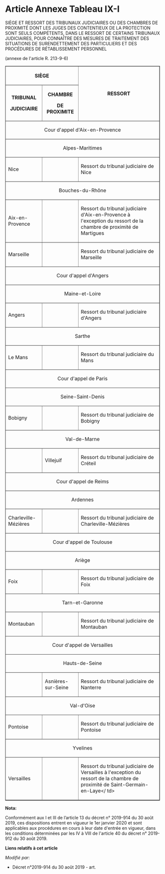 # Article Annexe Tableau IX-I

SIÈGE ET RESSORT DES TRIBUNAUX JUDICIAIRES OU DES CHAMBRES DE PROXIMITÉ DONT LES JUGES DES CONTENTIEUX DE LA PROTECTION SONT
SEULS COMPÉTENTS, DANS LE RESSORT DE CERTAINS TRIBUNAUX JUDICIAIRES, POUR CONNAÎTRE DES MESURES DE TRAITEMENT DES SITUATIONS
DE SURENDETTEMENT DES PARTICULIERS ET DES PROCÉDURES DE RÉTABLISSEMENT PERSONNEL

(annexe de l'article R. 213-9-6)

<table border="1">
  <tbody>
    <tr>
      <th colspan="2">

SIÈGE</th>
      <th rowspan="2">

RESSORT</th>
    </tr>
    <tr>
      <th>

TRIBUNAL

JUDICIAIRE</th>
      <th>

CHAMBRE

DE PROXIMITE</th>
    </tr>
    <tr>
      <td align="center" colspan="3">

Cour d'appel d'Aix-en-Provence</td>
    </tr>
    <tr>
      <td align="center" colspan="3">

Alpes-Maritimes</td>
    </tr>
    <tr>
      <td align="left">

Nice</td>
      <td align="left">
      </td><td align="left">

Ressort du tribunal judiciaire de Nice</td>
    </tr>
    <tr>
      <td align="center" colspan="3">

Bouches-du-Rhône</td>
    </tr>
    <tr>
      <td align="left">

Aix-en-Provence</td>
      <td align="left">
      </td><td align="left">

Ressort du tribunal judiciaire d'Aix-en-Provence à l'exception du ressort de la chambre de proximité de Martigues</td>
    </tr>
    <tr>
      <td align="left">

Marseille</td>
      <td align="left">
      </td><td align="left">

Ressort du tribunal judiciaire de Marseille</td>
    </tr>
    <tr>
      <td align="center" colspan="3">

Cour d'appel d'Angers</td>
    </tr>
    <tr>
      <td align="center" colspan="3">

Maine-et-Loire</td>
    </tr>
    <tr>
      <td align="left">

Angers</td>
      <td align="left">
      </td><td align="left">

Ressort du tribunal judiciaire d'Angers</td>
    </tr>
    <tr>
      <td align="center" colspan="3">

Sarthe</td>
    </tr>
    <tr>
      <td align="left">

Le Mans</td>
      <td align="left">
      </td><td align="left">

Ressort du tribunal judiciaire du Mans</td>
    </tr>
    <tr>
      <td align="center" colspan="3">

Cour d'appel de Paris</td>
    </tr>
    <tr>
      <td colspan="3" align="center">

Seine-Saint-Denis</td>
    </tr>
    <tr>
      <td align="left">

Bobigny</td>
      <td align="left">
      </td><td align="left">

Ressort du tribunal judiciaire de Bobigny</td>
    </tr>
    <tr>
      <td align="center" colspan="3">

Val-de-Marne</td>
    </tr>
    <tr>
      <td align="left">
      </td><td align="left">

Villejuif</td>
      <td align="left">

Ressort du tribunal judiciaire de Créteil</td>
    </tr>
    <tr>
      <td align="center" colspan="3">

Cour d'appel de Reims</td>
    </tr>
    <tr>
      <td align="center" colspan="3">

Ardennes</td>
    </tr>
    <tr>
      <td align="left">

Charleville-Mézières</td>
      <td align="left">
      </td><td align="left">

Ressort du tribunal judiciaire de Charleville-Mézières</td>
    </tr>
    <tr>
      <td align="center" colspan="3">

Cour d'appel de Toulouse</td>
    </tr>
    <tr>
      <td colspan="3" align="center">

Ariège</td>
    </tr>
    <tr>
      <td align="left">

Foix</td>
      <td align="left">
      </td><td align="left">

Ressort du tribunal judiciaire de Foix</td>
    </tr>
    <tr>
      <td align="center" colspan="3">

Tarn-et-Garonne</td>
    </tr>
    <tr>
      <td align="left">

Montauban</td>
      <td align="left">
      </td><td align="left">

Ressort du tribunal judiciaire de Montauban</td>
    </tr>
    <tr>
      <td colspan="3" align="center">

Cour d'appel de Versailles</td>
    </tr>
    <tr>
      <td colspan="3" align="center">

Hauts-de-Seine</td>
    </tr>
    <tr>
      <td align="left">
      </td><td align="left">

Asnières-sur-Seine</td>
      <td align="left">

Ressort du tribunal judiciaire de Nanterre</td>
    </tr>
    <tr>
      <td colspan="3" align="center">

Val-d'Oise</td>
    </tr>
    <tr>
      <td align="left">

Pontoise</td>
      <td align="left">
      </td><td align="left">

Ressort du tribunal judiciaire de Pontoise</td>
    </tr>
    <tr>
      <td colspan="3" align="center">

Yvelines</td>
    </tr>
    <tr>
      <td align="left">

Versailles</td>
      <td align="left">
      </td><td align="left">

Ressort du tribunal judiciaire de Versailles à l'exception du ressort de la chambre de proximité de Saint-Germain-en-Laye</
td>
    </tr>
  </tbody>
</table>

**Nota:**

Conformément aux I et III de l’article 13 du décret n° 2019-914 du 30 août 2019, ces dispositions entrent en vigueur le 1er
janvier 2020 et sont applicables aux procédures en cours à leur date d'entrée en vigueur, dans les conditions déterminées par
les IV à VIII de l'article 40 du décret n° 2019-912 du 30 août 2019.

**Liens relatifs à cet article**

_Modifié par_:

  - Décret n°2019-914 du 30 août 2019 - art.
